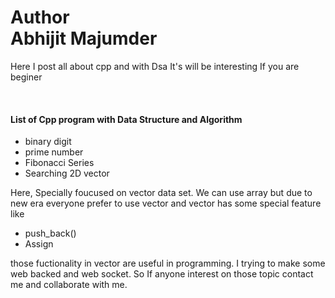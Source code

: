 # Author <br> Abhijit Majumder <br>

Here I post all about cpp and with Dsa 
It's will be interesting If you are beginer

<br>

<h4>List of Cpp program with Data Structure and Algorithm </h4>

<ul>
<li> binary digit </li>
<li> prime number </li>
<li> Fibonacci Series  </li>
<li> Searching 2D vector </li>
</ul>

<p> Here, Specially foucused on vector data set. We can use array but due to new era everyone prefer to use vector and vector has some special feature like
<ul>
<li> push_back() </li>
<li > Assign </li>
</ul>

those fuctionality in vector are useful in programming. I trying to make some web backed and web socket. So If anyone interest on those topic contact me and collaborate with me. 
</p>